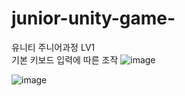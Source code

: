 # junior-unity-game-
유니티 주니어과정 LV1<br>
기본 키보드 입력에 따른 조작
![image](https://github.com/KimSungJun99/junior-unity-game-/assets/123717093/3493df69-e2a9-45ca-8d1c-6ca5e91c5307)


![image](https://github.com/KimSungJun99/junior-unity-game-/assets/123717093/e6478626-25ed-43ab-b820-33933d8c4583)
